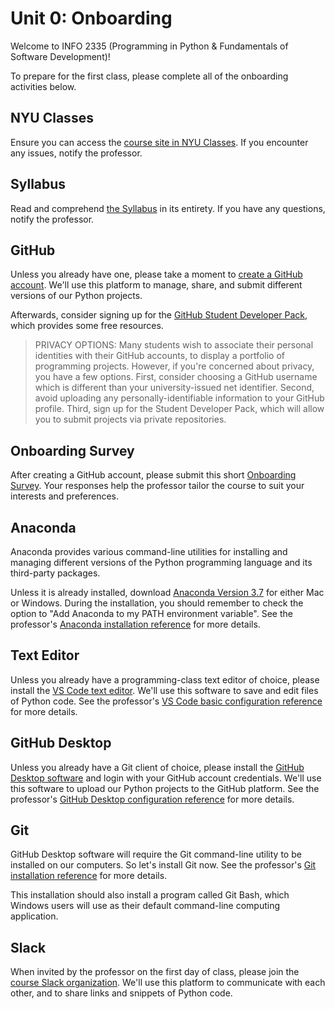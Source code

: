 # Unit 0: Onboarding

Welcome to INFO 2335 (Programming in Python & Fundamentals of Software Development)!

To prepare for the first class, please complete all of the onboarding activities below.

## NYU Classes

Ensure you can access the [course site in NYU Classes](https://newclasses.nyu.edu/portal/site/e7aed58f-c4e8-4fbd-b8ab-40c86414d0ab/). If you encounter any issues, notify the professor.

## Syllabus

Read and comprehend [the Syllabus](/SYLLABUS.pdf) in its entirety. If you have any questions, notify the professor.

## GitHub

Unless you already have one, please take a moment to [create a GitHub account](https://github.com/). We'll use this platform to manage, share, and submit different versions of our Python projects.

Afterwards, consider signing up for the [GitHub Student Developer Pack](https://education.github.com/pack), which provides some free resources.

> PRIVACY OPTIONS: Many students wish to associate their personal identities with their GitHub accounts, to display a portfolio of programming projects. However, if you're concerned about privacy, you have a few options. First, consider choosing a GitHub username which is different than your university-issued net identifier. Second, avoid uploading any personally-identifiable information to your GitHub profile. Third, sign up for the Student Developer Pack, which will allow you to submit projects via private repositories.

## Onboarding Survey

After creating a GitHub account, please submit this short [Onboarding Survey](https://forms.gle/aLCFvoVfQkRJmu3z5). Your responses help the professor tailor the course to suit your interests and preferences.

## Anaconda

Anaconda provides various command-line utilities for installing and managing different versions of the Python programming language and its third-party packages.

Unless it is already installed, download [Anaconda Version 3.7](https://www.anaconda.com/download) for either Mac or Windows. During the installation, you should remember to check the option to "Add Anaconda to my PATH environment variable". See the professor's [Anaconda installation reference](/notes/clis/conda.md#installation) for more details.

## Text Editor

Unless you already have a programming-class text editor of choice, please install the [VS Code text editor](https://code.visualstudio.com/). We'll use this software to save and edit files of Python code. See the professor's [VS Code basic configuration reference](/notes/devtools/vs-code.md#basic-configuration) for more details.

## GitHub Desktop

Unless you already have a Git client of choice, please install the [GitHub Desktop software](https://desktop.github.com/) and login with your GitHub account credentials. We'll use this software to upload our Python projects to the GitHub platform. See the professor's [GitHub Desktop configuration reference](/notes/devtools/github-desktop.md#configuration) for more details.

## Git

GitHub Desktop software will require the Git command-line utility to be installed on our computers. So let's install Git now. See the professor's [Git installation reference](/notes/clis/git.md#installation) for more details.

This installation should also install a program called Git Bash, which Windows users will use as their default command-line computing application.

## Slack

When invited by the professor on the first day of class, please join the [course Slack organization](https://nyu-info-2335.slack.com/). We'll use this platform to communicate with each other, and to share links and snippets of Python code.
